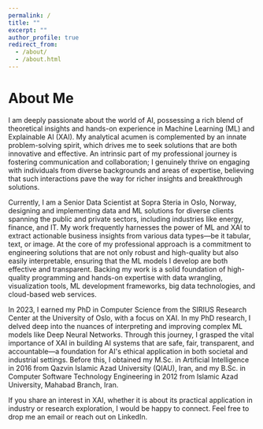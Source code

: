 ```yaml
---
permalink: /
title: ""
excerpt: ""
author_profile: true
redirect_from: 
  - /about/
  - /about.html
---
```

About Me
=====
I am deeply passionate about the world of AI, possessing a rich blend of theoretical insights and hands-on experience in Machine Learning (ML) and Explainable AI (XAI). My analytical acumen is complemented by an innate problem-solving spirit, which drives me to seek solutions that are both innovative and effective. An intrinsic part of my professional journey is fostering communication and collaboration; I genuinely thrive on engaging with individuals from diverse backgrounds and areas of expertise, believing that such interactions pave the way for richer insights and breakthrough solutions. 

Currently, I am a Senior Data Scientist at Sopra Steria in Oslo, Norway, designing and implementing data and ML solutions for diverse clients spanning the public and private sectors, including industries like energy, finance, and IT. My work frequently harnesses the power of ML and XAI to extract actionable business insights from various data types—be it tabular, text, or image. At the core of my professional approach is a commitment to engineering solutions that are not only robust and high-quality but also easily interpretable, ensuring that the ML models I develop are both effective and transparent. Backing my work is a solid foundation of high-quality programming and hands-on expertise with data wrangling, visualization tools, ML development frameworks, big data technologies, and cloud-based web services.

In 2023, I earned my PhD in Computer Science from the SIRIUS Research Center at the University of Oslo, with a focus on XAI. In my PhD research, I delved deep into the nuances of interpreting and improving complex ML models like Deep Neural Networks. Through this journey, I grasped the vital importance of XAI in building AI systems that are safe, fair, transparent, and accountable—a foundation for AI's ethical application in both societal and industrial settings. Before this, I obtained my M.Sc. in Artificial Intelligence in 2016 from Qazvin Islamic Azad University (QIAU), Iran, and my B.Sc. in Computer Software Technology Engineering in 2012 from Islamic Azad University, Mahabad Branch, Iran.

If you share an interest in XAI, whether it is about its practical application in industry or research exploration, I would be happy to connect. Feel free to drop me an email or reach out on LinkedIn. 

